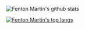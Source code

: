![Fenton Martin's github stats](https://github-readme-stats.vercel.app/api?username=fentonmartin&count_private=true&show_icons=true&hide=issues,stars,prs)

[![Fenton Martin's top langs](https://github-readme-stats.vercel.app/api/top-langs/?username=fentonmartin&layout=compact&hide=php,html)](https://github.com/fentonmartin/)

